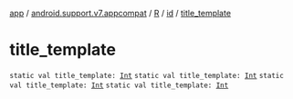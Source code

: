 [app](../../../index.md) / [android.support.v7.appcompat](../../index.md) / [R](../index.md) / [id](index.md) / [title_template](.)

# title_template

`static val title_template: `[`Int`](https://kotlinlang.org/api/latest/jvm/stdlib/kotlin/-int/index.html)
`static val title_template: `[`Int`](https://kotlinlang.org/api/latest/jvm/stdlib/kotlin/-int/index.html)
`static val title_template: `[`Int`](https://kotlinlang.org/api/latest/jvm/stdlib/kotlin/-int/index.html)
`static val title_template: `[`Int`](https://kotlinlang.org/api/latest/jvm/stdlib/kotlin/-int/index.html)